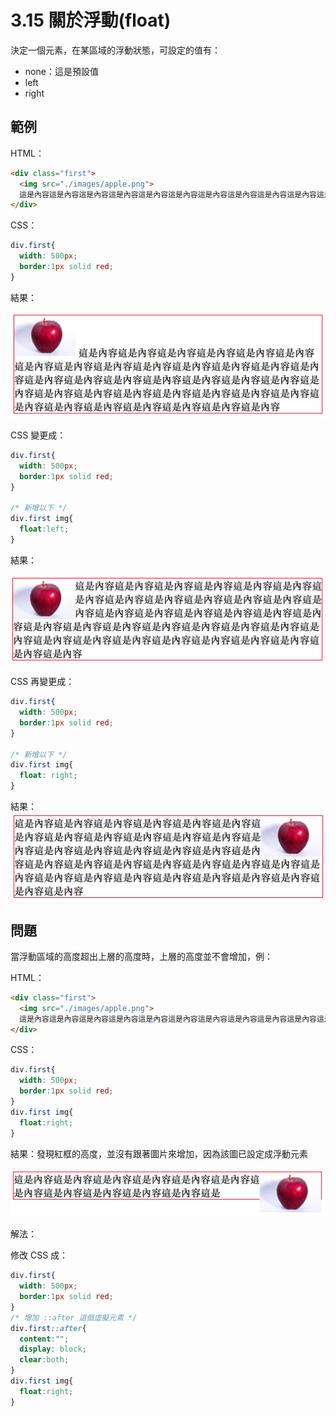 # 3.15 關於浮動\(float\)

決定一個元素，在某區域的浮動狀態，可設定的值有：

* none：這是預設值
* left
* right

## 範例

HTML：

```html
<div class="first">
  <img src="./images/apple.png">
  這是內容這是內容這是內容這是內容這是內容這是內容這是內容這是內容這是內容這是內容這是內容這是內容這是內容這是內容這是內容這是內容這是內容這是內容
</div>
```

CSS：

```css
div.first{
  width: 500px;
  border:1px solid red;
}
```

結果：

![](/assets/float1.png)

CSS 變更成：

```css
div.first{
  width: 500px;
  border:1px solid red;
}

/* 新增以下 */
div.first img{
  float:left;
}
```

結果：

![](/assets/float2.png)

CSS 再變更成：

```css
div.first{
  width: 500px;
  border:1px solid red;
}

/* 新增以下 */
div.first img{
  float: right;
}
```

結果：![](/assets/float3.png)

## 問題

當浮動區域的高度超出上層的高度時，上層的高度並不會增加，例：

HTML：

```html
<div class="first">
  <img src="./images/apple.png">
  這是內容這是內容這是內容這是內容這是內容這是內容這是內容這是內容這是內容這是內容這是內容這是
</div>
```

CSS：

```css
div.first{
  width: 500px;
  border:1px solid red;
}
div.first img{
  float:right;
}
```

結果：發現紅框的高度，並沒有跟著圖片來增加，因為該圖已設定成浮動元素

![](/assets/flaot4.png)

解法：

修改 CSS 成：

```css
div.first{
  width: 500px;
  border:1px solid red;
}
/* 增加 ::after 這個虛擬元素 */
div.first::after{
  content:"";
  display: block;
  clear:both;
}
div.first img{
  float:right;
}
```



